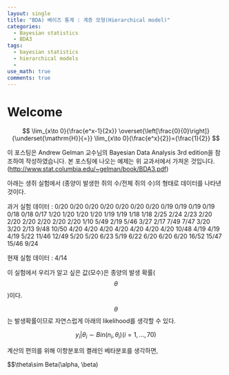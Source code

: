 ```yaml
---
layout: single
title: "BDA) 베이즈 통계 : 계층 모형(Hierarchical model)"
categories:
  - Bayesian statistics
  - BDA3
tags:
  - bayesian statistics
  - hierarchical models
  - 
use_math: true
comments: true
---
```


# Welcome

$$
\lim_{x\to 0}{\frac{e^x-1}{2x}}
\overset{\left[\frac{0}{0}\right]}{\underset{\mathrm{H}}{=}}
\lim_{x\to 0}{\frac{e^x}{2}}={\frac{1}{2}}
$$


이 포스팅은 Andrew Gelman 교수님의 Bayesian Data Analysis 3rd edition을 참조하여 작성하였습니다.
본 포스팅에 나오는 예제는 위 교과서에서 가져온 것입니다.
(http://www.stat.columbia.edu/~gelman/book/BDA3.pdf)

아래는 생쥐 실험에서 (종양이 발생한 쥐의 수/전체 쥐의 수)의 형태로 데이터를 나타낸 것이다. 

과거 실험 데이터 :
0/20 0/20 0/20 0/20 0/20 0/20 0/20 0/19 0/19 0/19
0/19 0/18 0/18 0/17 1/20 1/20 1/20 1/20 1/19 1/19
1/18 1/18 2/25 2/24 2/23 2/20 2/20 2/20 2/20 2/20
2/20 1/10 5/49 2/19 5/46 3/27 2/17 7/49 7/47 3/20
3/20 2/13 9/48 10/50 4/20 4/20 4/20 4/20 4/20 4/20
4/20 10/48 4/19 4/19 4/19 5/22 11/46 12/49 5/20 5/20
6/23 5/19 6/22 6/20 6/20 6/20 16/52 15/47 15/46 9/24

현재 실험 데이터 :
4/14

이 실험에서 우리가 알고 싶은 값(모수)은 종양의 발생 확률($$\theta$$)이다.

$$\theta$$는 발생확률이므로 자연스럽게 아래의 likelihood를 생각할 수 있다.

$$y_{i}|\theta_{i}\sim Bin(n_{i}, \theta_{i}) (i=1,...,70)$$

계산의 편의를 위해 이항분포의 켤레인 베타분포를 생각하면,

$$\theta\sim Beta(\alpha, \beta)